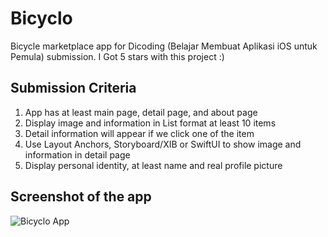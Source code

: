 # Bicyclo
Bicycle marketplace app for Dicoding (Belajar Membuat Aplikasi iOS untuk Pemula) submission. I Got 5 stars with this project :)

## Submission Criteria
1. App has at least main page, detail page, and about page
2. Display image and information in List format at least 10 items
3. Detail information will appear if we click one of the item
4. Use Layout Anchors, Storyboard/XIB or SwiftUI to show image and information in detail page
5. Display personal identity, at least name and real profile picture

## Screenshot of the app
![Bicyclo App](https://drive.google.com/uc?export=view&id=1NrZDoPWurzUSUmEkkdhyIW_heMC2pXWR)
